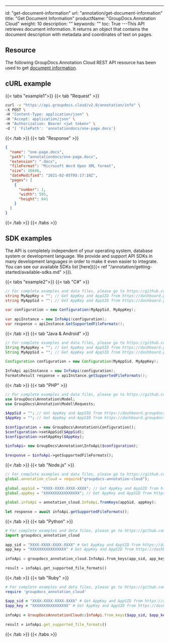 ---
id: "get-document-information"
url: "annotation/get-document-information"
title: "Get Document Information"
productName: "GroupDocs.Annotation Cloud"
weight: 10
description: ""
keywords: ""
toc: True
---This API retrieves document information. It returns an object that contains the document description with metadata and coordinates of text on pages.

## Resource

The following GroupDocs.Annotation Cloud REST API resource has been used to get [document information](https://apireference.groupdocs.cloud/annotation/#/Info/GetInfo).

## cURL example

{{< tabs "example1">}}
{{< tab "Request" >}}

```bash
curl -v "https://api.groupdocs.cloud/v2.0/annotation/info" \
-X POST \
-H "Content-Type: application/json" \
-H "Accept: application/json" \
-H "Authorization: Bearer <jwt token>" \
-d "{ 'FilePath': 'annotationdocs/one-page.docx'}
```

{{< /tab >}}
{{< tab "Response" >}}

```json
{
  "name": "one-page.docx",
  "path": "annotationdocs/one-page.docx",
  "extension": ".docx",
  "fileFormat": "Microsoft Word Open XML format",
  "size": 16646,
  "dateModified": "2021-02-05T05:17:10Z",
  "pages": [
    {
      "number": 1,
      "width": 595,
      "height": 841
    }
  ]
}
```

{{< /tab >}}
{{< /tabs >}}

## SDK examples

The API is completely independent of your operating system, database system or development language. We provide and support API SDKs in many development languages in order to make it even easier to integrate. You can see our available SDKs list [here]({{< ref "/annotation/getting-started/available-sdks.md" >}}).

{{< tabs "example2">}} {{< tab "C#" >}}

```csharp
// For complete examples and data files, please go to https://github.com/groupdocs-annotation-cloud/groupdocs-annotation-cloud-dotnet-samples
string MyAppKey = ""; // Get AppKey and AppSID from https://dashboard.groupdocs.cloud
string MyAppSid = ""; // Get AppKey and AppSID from https://dashboard.groupdocs.cloud
  
var configuration = new Configuration(MyAppSid, MyAppKey);
  
var apiInstance = new InfoApi(configuration);
var response = apiInstance.GetSupportedFileFormats();
```

{{< /tab >}} {{< tab "Java  & Android" >}}

```java
// For complete examples and data files, please go to https://github.com/groupdocs-annotation-cloud/groupdocs-annotation-cloud-java-samples
String MyAppKey = ""; // Get AppKey and AppSID from https://dashboard.groupdocs.cloud
String MyAppSid = ""; // Get AppKey and AppSID from https://dashboard.groupdocs.cloud
  
Configuration configuration = new Configuration(MyAppSid, MyAppKey);
  
InfoApi apiInstance = new InfoApi(configuration); 
FormatsResult response = apiInstance.getSupportedFileFormats();
```

{{< /tab >}} {{< tab "PHP" >}}

```php
// For complete examples and data files, please go to https://github.com/groupdocs-annotation-cloud/groupdocs-annotation-cloud-php-samples
use GroupDocs\Annotation\Model;
use GroupDocs\Annotation\Model\Requests;
 
$AppSid = ""; // Get AppKey and AppSID from https://dashboard.groupdocs.cloud
$AppKey = ""; // Get AppKey and AppSID from https://dashboard.groupdocs.cloud
  
$configuration = new GroupDocs\Annotation\Configuration();
$configuration->setAppSid($AppSid);
$configuration->setAppKey($AppKey);
 
$infoApi= new GroupDocs\Annotation\InfoApi($configuration);
 
$response = $infoApi->getSupportedFileFormats();
```

{{< /tab >}} {{< tab "Node.js" >}}

```javascript
// For complete examples and data files, please go to https://github.com/groupdocs-annotation-cloud/groupdocs-annotation-cloud-node-samples
global.annotation_cloud = require("groupdocs-annotation-cloud");
 
global.appSid = "XXXX-XXXX-XXXX-XXXX"; // Get AppKey and AppSID from https://dashboard.groupdocs.cloud
global.appKey = "XXXXXXXXXXXXXXXX"; // Get AppKey and AppSID from https://dashboard.groupdocs.cloud
  
global.infoApi = annotation_cloud.InfoApi.fromKeys(appSid, appKey);
 
let response = await infoApi.getSupportedFileFormats();
```

{{< /tab >}} {{< tab "Python" >}}

```python
# For complete examples and data files, please go to https://github.com/groupdocs-annotation-cloud/groupdocs-annotation-cloud-python-samples
import groupdocs_annotation_cloud
 
app_sid = "XXXX-XXXX-XXXX-XXXX" # Get AppKey and AppSID from https://dashboard.groupdocs.cloud
app_key = "XXXXXXXXXXXXXXXX" # Get AppKey and AppSID from https://dashboard.groupdocs.cloud
  
infoApi = groupdocs_annotation_cloud.InfoApi.from_keys(app_sid, app_key)
 
result = infoApi.get_supported_file_formats()
```

{{< /tab >}} {{< tab "Ruby" >}}

```ruby
# For complete examples and data files, please go to https://github.com/groupdocs-annotation-cloud/groupdocs-annotation-cloud-ruby-samples
require 'groupdocs_annotation_cloud'
 
$app_sid = "XXXX-XXXX-XXXX-XXXX" # Get AppKey and AppSID from https://dashboard.groupdocs.cloud
$app_key = "XXXXXXXXXXXXXXXX" # Get AppKey and AppSID from https://dashboard.groupdocs.cloud
  
infoApi = GroupDocsAnnotationCloud::InfoApi.from_keys($app_sid, $app_key)
 
result = infoApi.get_supported_file_formats()
```

{{< /tab >}} {{< /tabs >}}
